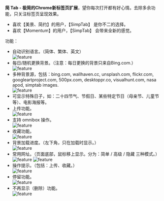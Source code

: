 **简 Tab - 极简的Chrome新标签页扩展**，望你每次打开都有好心情。去除多余功能，只关注标签页呈现效果。

- 喜欢【美景、简约】的用户，【SimpTab】 是你不二的选择。
- 喜欢【Momentum】的用户，【SimpTab】 会带来全新的感觉。

功能：
- 自动识别语言。（简体、繁体、英文）  
  ![feature](http://i.imgur.com/nbw5Ycg.png)
- 每日/随机更换背景。（注意：每日更换的背景只来自Bing.com.）  
  ![feature](http://i.imgur.com/JnwGMjw.png)
- 多种背景源，包括：bing.com, wallhaven.cc, unsplash.com, flickr.com, googleartproject.com, 500px.com, desktoppr.co, visualhunt.com, nasa apod, simptab images.  
  ![feature](http://i.imgur.com/G2TNahV.png)
- 可显示特殊日子，如：二十四节气、节假日、某些特定节日（母亲节、儿童节等）、电影海报等。
- 上传功能。  
  ![feature](http://i.imgur.com/3xZew89.png)
- 支持 omnibox 操作。  
  ![feature](http://i.imgur.com/IAw6PDb.png)
- 收藏功能。  
  ![feature](http://i.imgur.com/4xirs2N.png)
- 背景加载进度。（左下角，只在加载时显示。）  
  ![feature](http://i.imgur.com/GbXCspl.png)
- 常用网址。（页面底部，鼠标移上显示。分为：简单 / 高级 / 隐藏 三种模式。）
  ![feature](http://i.imgur.com/LMxP6kF.png)
  ![feature](http://i.imgur.com/6ZxoCM7.png)
- 操作提示。（包括：上传、收藏。）  
  ![feature](http://i.imgur.com/TMMXFoT.png)
- 停留功能。  
  ![feature](http://i.imgur.com/P1jebkB.png)
- 不再显示（删除）功能。  
  ![feature](http://i.imgur.com/1cdKgIo.png)
